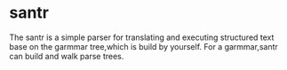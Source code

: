 santr
=====
The santr is a simple parser for translating and executing structured text base on the garmmar tree,which is build by yourself. For a garmmar,santr can build and walk parse trees.
